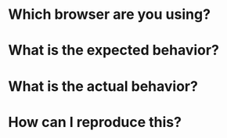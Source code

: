 # Which browser are you using?


# What is the expected behavior?


# What is the actual behavior?


# How can I reproduce this?
